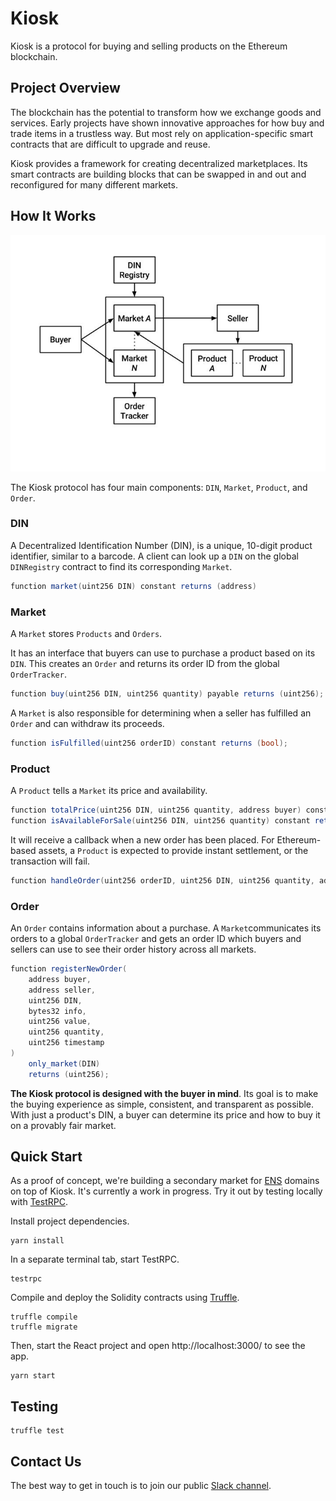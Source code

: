 # Kiosk

Kiosk is a protocol for buying and selling products on the Ethereum blockchain.

## Project Overview

The blockchain has the potential to transform how we exchange goods and services. Early projects have shown innovative approaches for how buy and trade items in a trustless way. But most rely on application-specific smart contracts that are difficult to upgrade and reuse.

Kiosk provides a framework for creating decentralized marketplaces. Its smart contracts are building blocks that can be swapped in and out and reconfigured for many different markets.

## How It Works

![kiosk protocol](/kioskprotocol.jpg?raw=true)

The Kiosk protocol has four main components: `DIN`, `Market`, `Product`, and `Order`.

### DIN

A Decentralized Identification Number (DIN), is a unique, 10-digit product identifier, similar to a barcode. A client can look up a `DIN` on the global `DINRegistry` contract to find its corresponding `Market`.

```cs
function market(uint256 DIN) constant returns (address)
```

### Market

A `Market` stores `Products` and `Orders`. 

It has an interface that buyers can use to purchase a product based on its `DIN`. This creates an `Order` and returns its order ID from the global `OrderTracker`.

```cs
function buy(uint256 DIN, uint256 quantity) payable returns (uint256);
```

A `Market` is also responsible for determining when a seller has fulfilled an `Order` and can withdraw its proceeds.

```cs
function isFulfilled(uint256 orderID) constant returns (bool);
```

### Product

A `Product` tells a `Market` its price and availability.

```cs
function totalPrice(uint256 DIN, uint256 quantity, address buyer) constant returns (uint256);
function isAvailableForSale(uint256 DIN, uint256 quantity) constant returns (bool);
```

It will receive a callback when a new order has been placed. For Ethereum-based assets, a `Product` is expected to provide instant settlement, or the transaction will fail.
```cs
function handleOrder(uint256 orderID, uint256 DIN, uint256 quantity, address buyer);
```

### Order

An `Order` contains information about a purchase. A `Market`communicates its orders to a global `OrderTracker` and gets an order ID which buyers and sellers can use to see their order history across all markets.

```cs
function registerNewOrder(
	address buyer, 
	address seller, 
	uint256 DIN,
	bytes32 info,
	uint256 value,
	uint256 quantity,
	uint256 timestamp
)
	only_market(DIN)
	returns (uint256);
```

**The Kiosk protocol is designed with the buyer in mind**. Its goal is to make the buying experience as simple, consistent, and transparent as possible. With just a product's DIN, a buyer can determine its price and how to buy it on a provably fair market.

## Quick Start

As a proof of concept, we're building a secondary market for [ENS](https://ens.domains/) domains on top of Kiosk. It's currently a work in progress. Try it out by testing locally with [TestRPC](https://github.com/ethereumjs/testrpc).

Install project dependencies.

```
yarn install
```

In a separate terminal tab, start TestRPC.

```
testrpc
```

Compile and deploy the Solidity contracts using [Truffle](http://truffleframework.com/).

```
truffle compile
truffle migrate
```

Then, start the React project and open http://localhost:3000/ to see the app.

```
yarn start
```

## Testing

```
truffle test
```

## Contact Us

The best way to get in touch is to join our public [Slack channel](https://slackin-yckywoaxhp.now.sh/).
